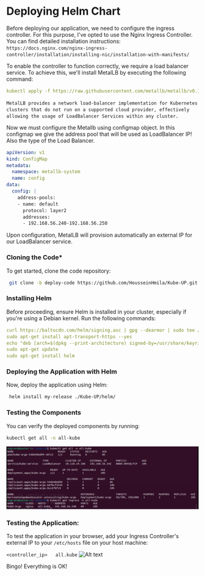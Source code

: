 # Deploying Helm Chart

Before deploying our application, we need to configure the ingress controller. For this purpose, I've opted to use the Nginx Ingress Controller. You can find detailed installation instructions: `https://docs.nginx.com/nginx-ingress-controller/installation/installing-nic/installation-with-manifests/`

To enable the controller to function correctly, we require a load balancer service. To achieve this, we'll install MetalLB by executing the following command:


```yaml 
kubectl apply -f https://raw.githubusercontent.com/metallb/metallb/v0.14.3/config/manifests/metallb-native.yaml
```
`MetalLB provides a network load-balancer implementation for Kubernetes clusters that do not run on a supported cloud provider, effectively allowing the usage of LoadBalancer Services within any cluster.` 

Now we must configure the Metallb   using configmap object. In this configmap we give the address pool that will be used as LoadBalancer IP! Also the type of the Load Balancer.
```yaml
apiVersion: v1
kind: ConfigMap
metadata:
  namespace: metallb-system
  name: config
data:
  config: |
    address-pools:
    - name: default
      protocol: layer2
      addresses:
      - 192.168.56.240-192.168.56.250
```

Upon configuration, MetalLB will provision automatically an external IP for our LoadBalancer service.

### Cloning the Code*
To get started, clone the code repository:

```bash
 git clone -b deploy-code https://github.com/HousseinHmila/Kube-UP.git 
 ```
### Installing Helm
Before proceeding, ensure Helm is installed in your cluster, especially if you're using a Debian kernel. Run the following commands:
```yaml
curl https://baltocdn.com/helm/signing.asc | gpg --dearmor | sudo tee /usr/share/keyrings/helm.gpg > /dev/null
sudo apt-get install apt-transport-https --yes
echo "deb [arch=$(dpkg --print-architecture) signed-by=/usr/share/keyrings/helm.gpg] https://baltocdn.com/helm/stable/debian/ all main" | sudo tee /etc/apt/sources.list.d/helm-stable-debian.list
sudo apt-get update
sudo apt-get install helm
```
### Deploying the Application with Helm
Now, deploy the application using Helm:
```bash
 helm install my-release ./Kube-UP/helm/
  ```

### Testing the Components
You can verify the deployed components by running:
```bash
kubectl get all -n all-kube
```


![Alt text](./images/img1.png)
### Testing the Application: 

To test the application in your browser, add your Ingress Controller's external IP to your `/etc/hosts` file on your host machine:

``` <controller_ip>   all.kube ```
![Alt text](./images/img2.png)

Bingo! Everything is OK!